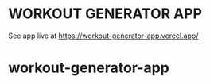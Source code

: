 # WORKOUT GENERATOR APP
See app live at https://workout-generator-app.vercel.app/

# workout-generator-app
